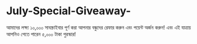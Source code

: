 # July-Special-Giveaway-
আমাদের লক্ষ্য ১০,০০০ সাবস্ক্রাইবার পূর্ণ করা আপনার বন্ধুদের রেফার করুন এবং পয়েন্ট অর্জন করুন! এবং এই যাত্রায় আপনিও পেতে পারেন ৫,০০০ টাকা পুরস্কার!
